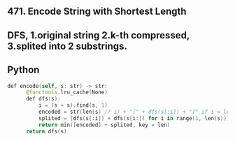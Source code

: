 ## 471. Encode String with Shortest Length
## DFS, 1.original string 2.k-th compressed, 3.splited into 2 substrings.
## Python
```swift
def encode(self, s: str) -> str:
      @functools.lru_cache(None)
      def dfs(s):
          i = (s + s).find(s, 1)
          encoded = str(len(s) // i) + "[" + dfs(s[:i]) + "]" if i < len(s) else s
          splited = [dfs(s[:i]) + dfs(s[i:]) for i in range(1, len(s))]
          return min([encoded] + splited, key = len)      
      return dfs(s)
```
